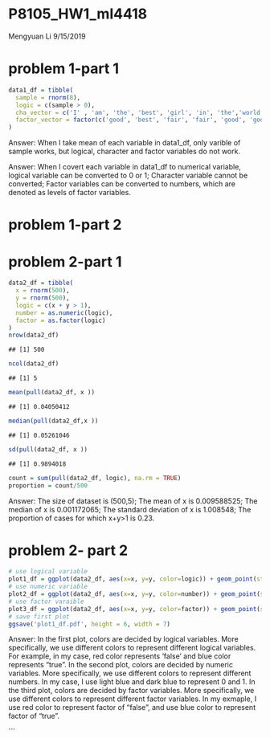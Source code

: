 P8105\_HW1\_ml4418
================
Mengyuan Li
9/15/2019

# problem 1-part 1

``` r
data1_df = tibble(
  sample = rnorm(8),
  logic = c(sample > 0),
  cha_vector = c('I' , 'am', 'the', 'best', 'girl', 'in', 'the','world'),
  factor_vector = factor(c('good', 'best', 'fair', 'fair', 'good', 'good', 'best', 'best'))
)
```

Answer: When I take mean of each variable in data1\_df, only varible of
sample works, but logical, character and factor variables do not work.

Answer: When I covert each variable in data1\_df to numerical variable,
logical variable can be converted to 0 or 1; Character variable cannot
be converted; Factor variables can be converted to numbers, which are
denoted as levels of factor variables.

# problem 1-part 2

# problem 2-part 1

``` r
data2_df = tibble(
  x = rnorm(500),
  y = rnorm(500),
  logic = c(x + y > 1),
  number = as.numeric(logic),
  factor = as.factor(logic)
)
nrow(data2_df) 
```

    ## [1] 500

``` r
ncol(data2_df)
```

    ## [1] 5

``` r
mean(pull(data2_df, x ))
```

    ## [1] 0.04050412

``` r
median(pull(data2_df,x ))
```

    ## [1] 0.05261046

``` r
sd(pull(data2_df, x ))
```

    ## [1] 0.9894018

``` r
count = sum(pull(data2_df, logic), na.rm = TRUE)
proportion = count/500
```

Answer: The size of dataset is (500,5); The mean of x is 0.009588525;
The median of x is 0.001172065; The standard deviation of x is 1.008548;
The proportion of cases for which x+y\>1 is 0.23.

# problem 2- part 2

``` r
# use logical variable
plot1_df = ggplot(data2_df, aes(x=x, y=y, color=logic)) + geom_point(stat="identity")
# use numeric variable
plot2_df = ggplot(data2_df, aes(x=x, y=y, color=number)) + geom_point(stat="identity")
# use factor varaible 
plot3_df = ggplot(data2_df, aes(x=x, y=y, color=factor)) + geom_point(stat="identity")
# save first plot
ggsave('plot1_df.pdf', height = 6, width = 7)
```

Answer: In the first plot, colors are decided by logical variables. More
specifically, we use different colors to represent different logical
variables. For example, in my case, red color represents ‘false’ and
blue color represents “true”. In the second plot, colors are decided by
numeric variables. More specifically, we use different colors to
represent different numbers. In my case, I use light blue and dark blue
to represent 0 and 1. In the third plot, colors are decided by factor
variables. More specifically, we use different colors to represent
different factor variables. In my exmaple, I use red color to represent
factor of “false”, and use blue color to represent factor of “true”.

\`\`\`
